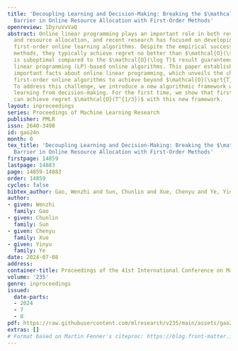 ```yaml
---
title: 'Decoupling Learning and Decision-Making: Breaking the $\mathcalO(\sqrtT)$
  Barrier in Online Resource Allocation with First-Order Methods'
openreview: 1DyruVvVaQ
abstract: Online linear programming plays an important role in both revenue management
  and resource allocation, and recent research has focused on developing efficient
  first-order online learning algorithms. Despite the empirical success of first-order
  methods, they typically achieve regret no better than $\mathcal{O}(\sqrt{T})$, which
  is suboptimal compared to the $\mathcal{O}(\log T)$ result guaranteed by the state-of-the-art
  linear programming (LP)-based online algorithms. This paper establishes several
  important facts about online linear programming, which unveils the challenge for
  first-order online algorithms to achieve beyond $\mathcal{O}(\sqrt{T})$ regret.
  To address this challenge, we introduce a new algorithmic framework which decouples
  learning from decision-making. For the first time, we show that first-order methods
  can achieve regret $\mathcal{O}(T^{1/3})$ with this new framework.
layout: inproceedings
series: Proceedings of Machine Learning Research
publisher: PMLR
issn: 2640-3498
id: gao24n
month: 0
tex_title: 'Decoupling Learning and Decision-Making: Breaking the $\mathcal{O}(\sqrt{T})$
  Barrier in Online Resource Allocation with First-Order Methods'
firstpage: 14859
lastpage: 14883
page: 14859-14883
order: 14859
cycles: false
bibtex_author: Gao, Wenzhi and Sun, Chunlin and Xue, Chenyu and Ye, Yinyu
author:
- given: Wenzhi
  family: Gao
- given: Chunlin
  family: Sun
- given: Chenyu
  family: Xue
- given: Yinyu
  family: Ye
date: 2024-07-08
address:
container-title: Proceedings of the 41st International Conference on Machine Learning
volume: '235'
genre: inproceedings
issued:
  date-parts:
  - 2024
  - 7
  - 8
pdf: https://raw.githubusercontent.com/mlresearch/v235/main/assets/gao24n/gao24n.pdf
extras: []
# Format based on Martin Fenner's citeproc: https://blog.front-matter.io/posts/citeproc-yaml-for-bibliographies/
---
```

